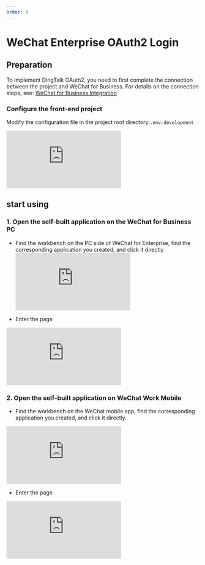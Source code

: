 ```yaml
---
order: 6
---
```


# WeChat Enterprise OAuth2 Login

## Preparation

To implement DingTalk OAuth2, you need to first complete the connection between the project and WeChat for Business. For details on the connection steps, see: [WeChat for Business Integration](wechatEnterprise.html)

### Configure the front-end project

Modify the configuration file in the project root directory:`.env.development`

![](https://lfs.k.topthink.com/lfs/263204a46a97c6384821c4f79576e9d6dc457336ba01e91adfc34efc7991c94b.dat)

## start using

### 1\. Open the self-built application on the WeChat for Business PC

- Find the workbench on the PC side of WeChat for Enterprise, find the corresponding application you created, and click it directly  
  ![](https://lfs.k.topthink.com/lfs/cd9164308670b1b174533a84b19ba89fe6dadf9027b02aa9308ae3bb0bbfb8df.dat)

- Enter the page

![](https://lfs.k.topthink.com/lfs/4e14185a2dc9086d4301a3d630dcee81d48d867b8e15f54300714565e4ac73ab.dat)

### 2\. Open the self-built application on WeChat Work Mobile

- Find the workbench on the WeChat mobile app, find the corresponding application you created, and click it directly.

![](https://lfs.k.topthink.com/lfs/19475803a048a16b60f99a41c92fb754ef35d5eb665b3c4fb2054cb118b255a2.dat)

- Enter the page

![](https://lfs.k.topthink.com/lfs/e3e737e2fd415ff11c9df155c68d2936f2d68913a0a7b753eb3733330b224f7e.dat)
